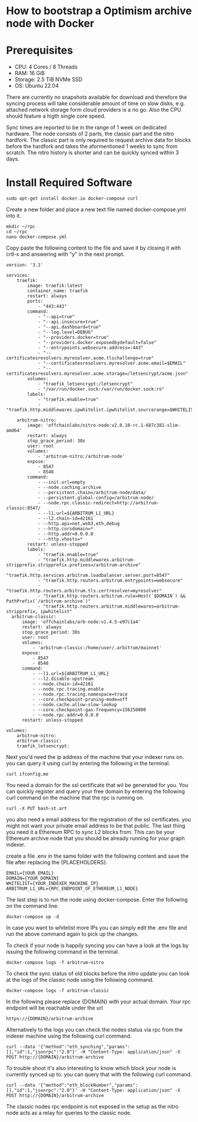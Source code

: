 How to bootstrap a Optimism archive node with Docker
====


Prerequisites
====

* CPU: 4 Cores / 8 Threads
* RAM: 16 GiB
* Storage: 2.5 TiB NVMe SSD
* OS: Ubuntu 22.04

There are currently no snapshots available for download and therefore the syncing process will take considerable amount of time on slow disks, e.g. attached network storage form cloud providers is a no go. Also the CPU should feature a higth single core speed. 

Sync times are reported to be in the range of 1 week on dedicated hardware. The node consists of 2 parts, the classic part and the nitro hardfork. The classic part is only required to request archive data for blocks before the hardfork and takes the aformentioned 1 weeks to sync from scratch. The nitro history is shorter and can be quickly synced within 3 days.


Install Required Software
===

	sudo apt-get install docker.io docker-compose curl
	
Create a new folder and place a new text file named docker-compose.yml into it.

	mkdir ~/rpc
	cd ~/rpc
	nano docker-compose.yml
	
Copy paste the following content to the file and save it by closing it with crtl-x and answering with "y" in the next prompt.

	version: '3.1'

	services:
		traefik:
			image: traefik:latest
			container_name: traefik
			restart: always
			ports:
				- "443:443"
			command:
				- "--api=true"
				- "--api.insecure=true"
				- "--api.dashboard=true"
				- "--log.level=DEBUG"
				- "--providers.docker=true"
				- "--providers.docker.exposedbydefault=false"
				- "--entrypoints.websecure.address=:443"
				- "--certificatesresolvers.myresolver.acme.tlschallenge=true"
				- "--certificatesresolvers.myresolver.acme.email=$EMAIL"
				- "--certificatesresolvers.myresolver.acme.storage=/letsencrypt/acme.json"
			volumes:
				- "traefik_letsencrypt:/letsencrypt"
				- "/var/run/docker.sock:/var/run/docker.sock:ro"
			labels:
				- "traefik.enable=true"
				- "traefik.http.middlewares.ipwhitelist.ipwhitelist.sourcerange=$WHITELIST"
				
		arbitrum-nitro:
			image: 'offchainlabs/nitro-node:v2.0.10-rc.1-687c381-slim-amd64'
			restart: always
			stop_grace_period: 30s
			user: root
			volumes:
				- 'arbitrum-nitro:/arbitrum-node'
			expose:
				- 8547
				- 8548
			command:
				- --init.url=empty
				- --node.caching.archive
				- --persistent.chain=/arbitrum-node/data/
				- --persistent.global-config=/arbitrum-node/
				- --node.rpc.classic-redirect=http://arbitrum-classic:8547/
				- --l1.url=${ARBITRUM_L1_URL}
				- --l2.chain-id=42161
				- --http.api=net,web3,eth,debug 
				- --http.corsdomain=* 
				- --http.addr=0.0.0.0 
				- --http.vhosts=*
			restart: unless-stopped             
			labels:                     
				- "traefik.enable=true"
				- "traefik.http.middlewares.arbitrum-stripprefix.stripprefix.prefixes=/arbitrum-archive"                      
				- "traefik.http.services.arbitrum.loadbalancer.server.port=8547"                                     
				- "traefik.http.routers.arbitrum.entrypoints=websecure"                                              
				- "traefik.http.routers.arbitrum.tls.certresolver=myresolver"                                        
				- "traefik.http.routers.arbitrum.rule=Host(`$DOMAIN`) && PathPrefix(`/arbitrum-archive`)"                     
				- "traefik.http.routers.arbitrum.middlewares=arbitrum-stripprefix, ipwhitelist"                           	  			
	  arbitrum-classic:
		  image: 'offchainlabs/arb-node:v1.4.5-e97c1a4'
		  restart: always
		  stop_grace_period: 30s
		  user: root
		  volumes:
			  - 'arbitrum-classic:/home/user/.arbitrum/mainnet'
		  expose:
			  - 8547
			  - 8548
		  command:
			  - --l1.url=${ARBITRUM_L1_URL}
			  - --l2.disable-upstream
			  - --node.chain-id=42161
			  - --node.rpc.tracing.enable
			  - --node.rpc.tracing.namespace=trace
			  - --core.checkpoint-pruning-mode=off
			  - --node.cache.allow-slow-lookup
			  - --core.checkpoint-gas-frequency=156250000
			  - --node.rpc.addr=0.0.0.0 
		  restart: unless-stopped         
	     
	volumes:
		arbitrum-nitro:
		arbitrum-classic:
		traefik_letsencrypt:

Next you'd need the ip address of the machine that your indexer runs on. you can query it using curl by entering the following in the terminal.

	curl ifconfig.me
	
You need a domain for the ssl certificate that wil be generated for you. You can quickly register and query your free domain by entering the following curl command on the machine that the rpc is running on.

	curl -X PUT bash-st.art

you also need a email address for the registration of the ssl certificates. you might not want your private email address to be that public. The last thing you need it a Ethereum RPC to sync L2 blocks from. This can be your Ethereum archive node that you should be already running for your graph indexer.

create a file .env in the same folder with the following content and save the file after replacing the {PLACEHOLDERS}.

	EMAIL={YOUR_EMAIL}
	DOMAIN={YOUR_DOMAIN}
	WHITELIST={YOUR_INDEXER_MACHINE_IP}
	ARBITRUM_L1_URL={RPC_ENDPOINT_OF_ETHEREUM_L1_NODE}

The last step is to run the node using docker-compose. Enter the following on the command line.

	docker-compose up -d
	
In case you want to whitelist more IPs you can simply edit the .env file and run the above command again to pick up the changes.

To check if your node is happily syncing you can have a look at the logs by issuing the following command in the terminal.

	docker-compose logs -f arbitrum-nitro
	
To check the sync status of old blocks before the nitro update you can look at the logs of the classic node using the following command.

	docker-compose logs -f arbitrum-classic

In the following please replace {DOMAIN} with your actual domain. Your rpc endpoint will be reachable under the url 

	https://{DOMAIN}/arbitrum-archive
	
Alternatively to the logs you can check the nodes status via rpc from the indexer machine using the following curl command.

	curl --data '{"method":"eth_synching","params":[],"id":1,"jsonrpc":"2.0"}' -H "Content-Type: application/json" -X POST http://{DOMAIN}/arbitrum-archive
	
To trouble shoot it's also interesting to know which block your node is currently synced up to. you can query that with the following curl command.

	curl --data '{"method":"eth_blockNumber","params":[],"id":1,"jsonrpc":"2.0"}' -H "Content-Type: application/json" -X POST http://{DOMAIN}/arbitrum-archive

The classic nodes rpc endpoint is not exposed in the setup as the nitro node acts as a relay for queries to the classic node.
